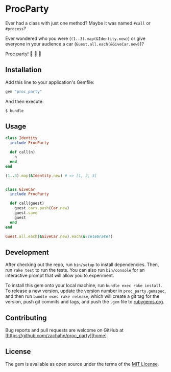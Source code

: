 # ProcParty

Ever had a class with just one method? Maybe it was named `#call` or `#process`?

Ever wondered who you were (`(1..3).map(&Identity.new)`) or give everyone
in your audience a car (`Guest.all.each(&GiveCar.new)`)?

Proc party! 🎉 🎉 🎉


## Installation

Add this line to your application's Gemfile:

```ruby
gem "proc_party"
```

And then execute:

    $ bundle


## Usage

```ruby
class Identity
  include ProcParty

  def call(n)
    n
  end
end

(1..3).map(&Identity.new) # => [1, 2, 3]


class GiveCar
  include ProcParty

  def call(guest)
    guest.cars.push(Car.new)
    guest.save
    guest
  end
end

Guest.all.each(&GiveCar.new).each(&:celebrate!)
```


## Development

After checking out the repo, run `bin/setup` to install dependencies. Then, run
`rake test` to run the tests. You can also run `bin/console` for an interactive
prompt that will allow you to experiment.

To install this gem onto your local machine, run `bundle exec rake install`. To
release a new version, update the version number in `proc_party.gemspec`, and
then run `bundle exec rake release`, which will create a git tag for the
version, push git commits and tags, and push the `.gem` file to
[rubygems.org][rubygems].


## Contributing

Bug reports and pull requests are welcome on GitHub at
[https://github.com/zachahn/proc_party][home].


## License

The gem is available as open source under the terms of the
[MIT License][mit].


[home]: https://github.com/zachahn/proc_party
[rubygems]: https://rubygems.org
[mit]: http://opensource.org/licenses/MIT
